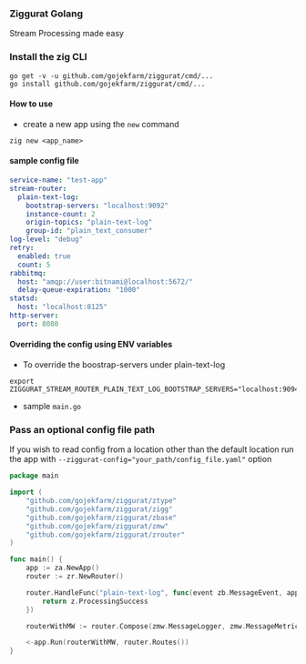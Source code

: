 ### Ziggurat Golang

Stream Processing made easy

### Install the zig CLI

```shell script
go get -v -u github.com/gojekfarm/ziggurat/cmd/...
go install github.com/gojekfarm/ziggurat/cmd/...                                                                                                                                                       
```

#### How to use

- create a new app using the `new` command

```shell
zig new <app_name>
```

#### sample config file

```yaml
service-name: "test-app"
stream-router:
  plain-text-log:
    bootstrap-servers: "localhost:9092"
    instance-count: 2
    origin-topics: "plain-text-log"
    group-id: "plain_text_consumer"
log-level: "debug"
retry:
  enabled: true
  count: 5
rabbitmq:
  host: "amqp://user:bitnami@localhost:5672/"
  delay-queue-expiration: "1000"
statsd:
  host: "localhost:8125"
http-server:
  port: 8080
```

#### Overriding the config using ENV variables

- To override the boostrap-servers under plain-text-log

```shell script
export ZIGGURAT_STREAM_ROUTER_PLAIN_TEXT_LOG_BOOTSTRAP_SERVERS="localhost:9094"
```

- sample `main.go`

### Pass an optional config file path

If you wish to read config from a location other than the default location run the app
with `--ziggurat-config="your_path/config_file.yaml"` option

```go
package main

import (
	"github.com/gojekfarm/ziggurat/ztype"
	"github.com/gojekfarm/ziggurat/zigg"
	"github.com/gojekfarm/ziggurat/zbase"
	"github.com/gojekfarm/ziggurat/zmw"
	"github.com/gojekfarm/ziggurat/zrouter"
)

func main() {
	app := za.NewApp()
	router := zr.NewRouter()

	router.HandleFunc("plain-text-log", func(event zb.MessageEvent, app z.App) z.ProcessStatus {
		return z.ProcessingSuccess
	})

	routerWithMW := router.Compose(zmw.MessageLogger, zmw.MessageMetricsPublisher)

	<-app.Run(routerWithMW, router.Routes())
}
```
